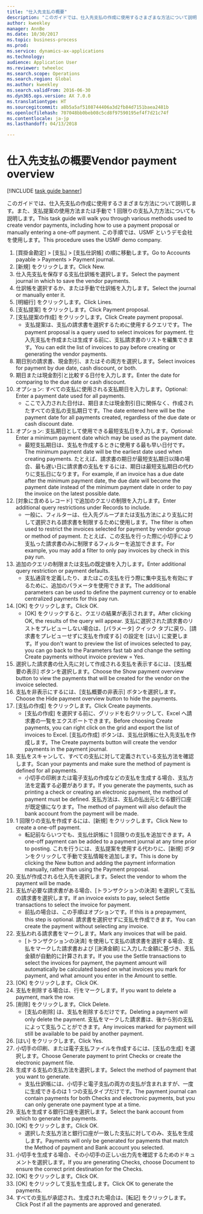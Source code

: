 ```yaml
--- 
title: "仕入先支払の概要"
description: "このガイドでは、仕入先支払の作成に使用するさまざまな方法について説明します。また、支払提案の使用方法または手動で 1 回限りの支払入力方法についても説明します。"
author: kweekley
manager: AnnBe
ms.date: 10/30/2017
ms.topic: business-process
ms.prod: 
ms.service: dynamics-ax-applications
ms.technology: 
audience: Application User
ms.reviewer: twheeloc
ms.search.scope: Operations
ms.search.region: Global
ms.author: kweekley
ms.search.validFrom: 2016-06-30
ms.dyn365.ops.version: AX 7.0.0
ms.translationtype: HT
ms.sourcegitcommit: a8b5a5af5108744406a3d2fb84d7151baea2481b
ms.openlocfilehash: 707048bb0beb08c5cd8f97590195ef4f7d21c74f
ms.contentlocale: ja-jp
ms.lasthandoff: 04/13/2018

---
```

# <a name="vendor-payment-overview"></a><span data-ttu-id="0ea5d-103">仕入先支払の概要</span><span class="sxs-lookup"><span data-stu-id="0ea5d-103">Vendor payment overview</span></span>

[!INCLUDE [task guide banner](../../includes/task-guide-banner.md)]

<span data-ttu-id="0ea5d-104">このガイドでは、仕入先支払の作成に使用するさまざまな方法について説明します。また、支払提案の使用方法または手動で 1 回限りの支払入力方法についても説明します。</span><span class="sxs-lookup"><span data-stu-id="0ea5d-104">This task guide will walk you through various methods used to create vendor payments, including how to use a payment proposal or manually entering a one-off payment.</span></span> <span data-ttu-id="0ea5d-105">この手順では、USMF というデモ会社を使用します。</span><span class="sxs-lookup"><span data-stu-id="0ea5d-105">This procedure uses the USMF demo company.</span></span>

1. <span data-ttu-id="0ea5d-106">[買掛金勘定] > [支払] > [支払仕訳帳] の順に移動します。</span><span class="sxs-lookup"><span data-stu-id="0ea5d-106">Go to Accounts payable > Payments > Payment journal.</span></span>
2. <span data-ttu-id="0ea5d-107">[新規] をクリックします。</span><span class="sxs-lookup"><span data-stu-id="0ea5d-107">Click New.</span></span>
3. <span data-ttu-id="0ea5d-108">仕入先支払を保存する支払仕訳帳を選択します。</span><span class="sxs-lookup"><span data-stu-id="0ea5d-108">Select the payment journal in which to save the vendor payments.</span></span> 
4. <span data-ttu-id="0ea5d-109">仕訳帳を選択するか、または手動で仕訳帳を入力します。</span><span class="sxs-lookup"><span data-stu-id="0ea5d-109">Select the journal or manually enter it.</span></span>
5. <span data-ttu-id="0ea5d-110">[明細行] をクリックします。</span><span class="sxs-lookup"><span data-stu-id="0ea5d-110">Click Lines.</span></span>
6. <span data-ttu-id="0ea5d-111">[支払提案] をクリックします。</span><span class="sxs-lookup"><span data-stu-id="0ea5d-111">Click Payment proposal.</span></span>
7. <span data-ttu-id="0ea5d-112">[支払提案の作成] をクリックします。</span><span class="sxs-lookup"><span data-stu-id="0ea5d-112">Click Create payment proposal.</span></span>
    * <span data-ttu-id="0ea5d-113">支払提案は、支払の請求書を選択するために使用するクエリです。</span><span class="sxs-lookup"><span data-stu-id="0ea5d-113">The payment proposal is a query used to select invoices for payment.</span></span> <span data-ttu-id="0ea5d-114">仕入先支払を作成または生成する前に、支払請求書のリストを編集できます。</span><span class="sxs-lookup"><span data-stu-id="0ea5d-114">You can edit the list of invoices to pay before creating or generating the vendor payments.</span></span>  
8. <span data-ttu-id="0ea5d-115">期日別の請求書、現金割引、またはその両方を選択します。</span><span class="sxs-lookup"><span data-stu-id="0ea5d-115">Select invoices for payment by due date, cash discount, or both.</span></span> 
9. <span data-ttu-id="0ea5d-116">期日または現金割引と比較する日付を入力します。</span><span class="sxs-lookup"><span data-stu-id="0ea5d-116">Enter the date for comparing to the due date or cash discount.</span></span> 
10. <span data-ttu-id="0ea5d-117">オプション: すべての支払に使用される支払期日を入力します。</span><span class="sxs-lookup"><span data-stu-id="0ea5d-117">Optional: Enter a payment date used for all payments.</span></span>
    * <span data-ttu-id="0ea5d-118">ここで入力された日付は、期日または現金割引日に関係なく、作成されたすべての支払の支払期日です。</span><span class="sxs-lookup"><span data-stu-id="0ea5d-118">The date entered here will be the payment date for all payments created, regardless of the due date or cash discount date.</span></span>  
11. <span data-ttu-id="0ea5d-119">オプション: 支払期日として使用できる最短支払日を入力します。</span><span class="sxs-lookup"><span data-stu-id="0ea5d-119">Optional: Enter a minimum payment date which may be used as the payment date.</span></span>
    * <span data-ttu-id="0ea5d-120">最短支払期日は、支払を作成するときに使用する最も早い日付です。</span><span class="sxs-lookup"><span data-stu-id="0ea5d-120">The minimum payment date will be the earliest date used when creating payments.</span></span> <span data-ttu-id="0ea5d-121">たとえば、請求書の期日が最短支払期日以降の場合、最も遅い日に請求書の支払をするには、期日は最短支払期日の代わりに支払日になります。</span><span class="sxs-lookup"><span data-stu-id="0ea5d-121">For example, if an invoice has a due date after the minimum payment date, the due date will become the payment date instead of the minimum payment date in order to pay the invoice on the latest possible date.</span></span>  
12. <span data-ttu-id="0ea5d-122">[対象に含めるレコード] で追加のクエリの制限を入力します。</span><span class="sxs-lookup"><span data-stu-id="0ea5d-122">Enter additional query restrictions under Records to include.</span></span>
    * <span data-ttu-id="0ea5d-123">一般に、フィルターは、仕入先グループまたは支払方法により支払に対して選択される請求書を制限するために使用します。</span><span class="sxs-lookup"><span data-stu-id="0ea5d-123">The filter is often used to restrict the invoices selected for payment by vendor group or method of payment.</span></span> <span data-ttu-id="0ea5d-124">たとえば、この支払を行った際に小切手により支払った請求書のみに制限するフィルターを追加できます。</span><span class="sxs-lookup"><span data-stu-id="0ea5d-124">For example, you may add a filter to only pay invoices by check in this pay run.</span></span>  
13. <span data-ttu-id="0ea5d-125">追加のクエリの制限または支払の既定値を入力します。</span><span class="sxs-lookup"><span data-stu-id="0ea5d-125">Enter additional query restriction or payment defaults.</span></span> 
    * <span data-ttu-id="0ea5d-126">支払通貨を定義したり、またはこの支払を行う際に集中支払を有効にするために、追加のパラメータを使用できます。</span><span class="sxs-lookup"><span data-stu-id="0ea5d-126">The additional parameters can be used to define the payment currency or to enable centralized payments for this pay run.</span></span>  
14. <span data-ttu-id="0ea5d-127">[OK] をクリックします。</span><span class="sxs-lookup"><span data-stu-id="0ea5d-127">Click OK.</span></span>
    * <span data-ttu-id="0ea5d-128">[OK] をクリックすると、クエリの結果が表示されます。</span><span class="sxs-lookup"><span data-stu-id="0ea5d-128">After clicking OK, the results of the query will appear.</span></span> <span data-ttu-id="0ea5d-129">支払に選択された請求書のリストをプレビューしない場合は、[パラメータ] クイック タブに戻り、[請求書をプレビューせずに支払を作成する] の設定を [はい] に変更します。</span><span class="sxs-lookup"><span data-stu-id="0ea5d-129">If you don't want to preview the list of invoices selected to pay, you can go back to the Parameters fast tab and change the setting Create payments without invoice preview = Yes.</span></span>  
15. <span data-ttu-id="0ea5d-130">選択した請求書の仕入先に対して作成される支払を表示するには、[支払概要の表示] ボタンを選択します。</span><span class="sxs-lookup"><span data-stu-id="0ea5d-130">Choose the Show payment overview button to view the payments that will be created for the vendor on the invoice selected.</span></span>
16. <span data-ttu-id="0ea5d-131">支払を非表示にするには、[支払概要の非表示] ボタンを選択します。</span><span class="sxs-lookup"><span data-stu-id="0ea5d-131">Choose the Hide payment overview button to hide the payments.</span></span> 
17. <span data-ttu-id="0ea5d-132">[支払の作成] をクリックします。</span><span class="sxs-lookup"><span data-stu-id="0ea5d-132">Click Create payments.</span></span>
    * <span data-ttu-id="0ea5d-133">[支払の作成] を選択する前に、グリッドを右クリックして、Excel へ請求書の一覧をエクスポートできます。</span><span class="sxs-lookup"><span data-stu-id="0ea5d-133">Before choosing Create payments, you can right click on the grid and export the list of invoices to Excel.</span></span> <span data-ttu-id="0ea5d-134">[支払の作成] ボタンは、支払仕訳帳に仕入先支払を作成します。</span><span class="sxs-lookup"><span data-stu-id="0ea5d-134">The Create payments button will create the vendor payments in the payment journal.</span></span>  
18. <span data-ttu-id="0ea5d-135">支払をスキャンして、すべての支払に対して定義されている支払方法を確認します。</span><span class="sxs-lookup"><span data-stu-id="0ea5d-135">Scan your payments and make sure the method of payment is defined for all payments.</span></span> 
    * <span data-ttu-id="0ea5d-136">小切手の印刷または電子支払の作成などの支払を生成する場合、支払方法を定義する必要があります。</span><span class="sxs-lookup"><span data-stu-id="0ea5d-136">If you generate the payments, such as printing a check or creating an electronic payment, the method of payment must be defined.</span></span> <span data-ttu-id="0ea5d-137">支払方法は、支払の払出元となる銀行口座が既定値になります。</span><span class="sxs-lookup"><span data-stu-id="0ea5d-137">The method of payment will also default the bank account from the payment will be made.</span></span>  
19. <span data-ttu-id="0ea5d-138">1 回限りの支払を作成するには、[新規] をクリックします。</span><span class="sxs-lookup"><span data-stu-id="0ea5d-138">Click New to create a one-off payment.</span></span>
    * <span data-ttu-id="0ea5d-139">転記前ならいつでも、支払仕訳帳に 1 回限りの支払を追加できます。</span><span class="sxs-lookup"><span data-stu-id="0ea5d-139">A one-off payment can be added to a payment journal at any time prior to posting.</span></span> <span data-ttu-id="0ea5d-140">これを行うには、支払提案を使用する代わりに、[新規] ボタンをクリックして手動で支払情報を追加します。</span><span class="sxs-lookup"><span data-stu-id="0ea5d-140">This is done by clicking the New button and adding the payment information manually, rather than using the Payment proposal.</span></span>  
20. <span data-ttu-id="0ea5d-141">支払が作成される仕入先を選択します。</span><span class="sxs-lookup"><span data-stu-id="0ea5d-141">Select the vendor to whom the payment will be made.</span></span>
21. <span data-ttu-id="0ea5d-142">支払が必要な請求書がある場合、[トランザクションの決済] を選択して支払の請求書を選択します。</span><span class="sxs-lookup"><span data-stu-id="0ea5d-142">If an invoice exists to pay, select Settle transactions to select the invoice for payment.</span></span>
    * <span data-ttu-id="0ea5d-143">前払の場合は、この手順はオプションです。</span><span class="sxs-lookup"><span data-stu-id="0ea5d-143">If this is a prepayment, this step is optional.</span></span> <span data-ttu-id="0ea5d-144">請求書を選択せずに支払を作成できます。</span><span class="sxs-lookup"><span data-stu-id="0ea5d-144">You can create the payment without selecting any invoice.</span></span>  
22. <span data-ttu-id="0ea5d-145">支払われる請求書をマークします。</span><span class="sxs-lookup"><span data-stu-id="0ea5d-145">Mark any invoices that will be paid.</span></span>
    * <span data-ttu-id="0ea5d-146">[トランザクションの決済] を使用して支払の請求書を選択する場合、支払をマークした請求書および [決済金額] に入力した金額に基づき、支払金額が自動的に計算されます。</span><span class="sxs-lookup"><span data-stu-id="0ea5d-146">If you use the Settle transactions to select the invoices for payment, the payment amount will automatically be calculated based on what invoices you mark for payment, and what amount you enter in the Amount to settle.</span></span>  
23. <span data-ttu-id="0ea5d-147">[OK] をクリックします。</span><span class="sxs-lookup"><span data-stu-id="0ea5d-147">Click OK.</span></span>
24. <span data-ttu-id="0ea5d-148">支払を削除する場合は、行をマークします。</span><span class="sxs-lookup"><span data-stu-id="0ea5d-148">If you want to delete a payment, mark the row.</span></span>
25. <span data-ttu-id="0ea5d-149">[削除] をクリックします。</span><span class="sxs-lookup"><span data-stu-id="0ea5d-149">Click Delete.</span></span>
    * <span data-ttu-id="0ea5d-150">[支払の削除] は、支払を削除するだけです。</span><span class="sxs-lookup"><span data-stu-id="0ea5d-150">Deleting a payment will only delete the payment.</span></span> <span data-ttu-id="0ea5d-151">支払をマークした請求書は、後から別の支払によって支払うことができます。</span><span class="sxs-lookup"><span data-stu-id="0ea5d-151">Any invoices marked for payment will still be available to be paid by another payment.</span></span>  
26. <span data-ttu-id="0ea5d-152">[はい] をクリックします。</span><span class="sxs-lookup"><span data-stu-id="0ea5d-152">Click Yes.</span></span>
27. <span data-ttu-id="0ea5d-153">小切手の印刷、または電子支払ファイルを作成するには、[支払の生成] を選択します。</span><span class="sxs-lookup"><span data-stu-id="0ea5d-153">Choose Generate payment to print Checks or create the electronic payment file.</span></span>
28. <span data-ttu-id="0ea5d-154">生成する支払の支払方法を選択します。</span><span class="sxs-lookup"><span data-stu-id="0ea5d-154">Select the method of payment that you want to generate.</span></span>
    * <span data-ttu-id="0ea5d-155">支払仕訳帳には、小切手と電子支払の両方の支払が含まれますが、一度に生成できるのは 1 つの支払タイプだけです。</span><span class="sxs-lookup"><span data-stu-id="0ea5d-155">The payment journal can contain payments for both Checks and electronic payments, but you can only generate one payment type at a time.</span></span>  
29. <span data-ttu-id="0ea5d-156">支払を生成する銀行口座を選択します。</span><span class="sxs-lookup"><span data-stu-id="0ea5d-156">Select the bank account from which to generate the payments.</span></span>
30. <span data-ttu-id="0ea5d-157">[OK] をクリックします。</span><span class="sxs-lookup"><span data-stu-id="0ea5d-157">Click OK.</span></span>
    * <span data-ttu-id="0ea5d-158">選択した支払方法と銀行口座が一致した支払に対してのみ、支払を生成します。</span><span class="sxs-lookup"><span data-stu-id="0ea5d-158">Payments will only be generated for payments that match the Method of payment and Bank account you selected.</span></span>  
31. <span data-ttu-id="0ea5d-159">小切手を生成する場合、その小切手の正しい出力先を確認するためのドキュメントを選択します。</span><span class="sxs-lookup"><span data-stu-id="0ea5d-159">If you are generating Checks, choose Document to ensure the correct print destination for the Checks.</span></span>
32. <span data-ttu-id="0ea5d-160">[OK] をクリックします。</span><span class="sxs-lookup"><span data-stu-id="0ea5d-160">Click OK.</span></span>
33. <span data-ttu-id="0ea5d-161">[OK] をクリックして支払を生成します。</span><span class="sxs-lookup"><span data-stu-id="0ea5d-161">Click OK to generate the payments.</span></span>
34. <span data-ttu-id="0ea5d-162">すべての支払が承認され、生成された場合は、[転記] をクリックします。</span><span class="sxs-lookup"><span data-stu-id="0ea5d-162">Click Post if all the payments are approved and generated.</span></span> 


